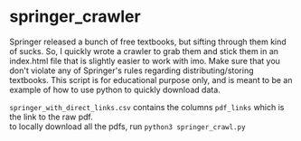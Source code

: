 # springer_crawler
Springer released a bunch of free textbooks, but sifting through them kind of sucks. So, I quickly wrote a crawler to grab them and stick them in an index.html file that is slightly easier to work with imo. Make sure that you don't violate any of Springer's rules regarding distributing/storing textbooks. This script is for educational purpose only, and is meant to be an example of how to use python to  quickly download data.


`springer_with_direct_links.csv` contains the columns `pdf_links` which is the link to the raw pdf.  
to  locally download all the pdfs, run `python3 springer_crawl.py`

